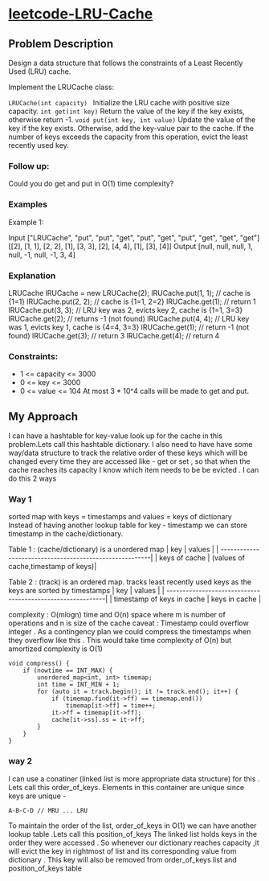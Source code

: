 # [leetcode-LRU-Cache](https://leetcode.com/problems/lru-cache/)
## Problem Description 

Design a data structure that follows the constraints of a Least Recently Used (LRU) cache.

Implement the LRUCache class:

```LRUCache(int capacity) ``` Initialize the LRU cache with positive size capacity.
```int get(int key)``` Return the value of the key if the key exists, otherwise return -1.
```void put(int key, int value)``` Update the value of the key if the key exists. Otherwise, add the key-value pair to the cache. If the number of keys exceeds the capacity from this operation, evict the least recently used key.
### Follow up:
Could you do get and put in O(1) time complexity?

### Examples 
Example 1:

Input
["LRUCache", "put", "put", "get", "put", "get", "put", "get", "get", "get"]
[[2], [1, 1], [2, 2], [1], [3, 3], [2], [4, 4], [1], [3], [4]]
Output
[null, null, null, 1, null, -1, null, -1, 3, 4]

### Explanation
LRUCache lRUCache = new LRUCache(2);
lRUCache.put(1, 1); // cache is {1=1}
lRUCache.put(2, 2); // cache is {1=1, 2=2}
lRUCache.get(1);    // return 1
lRUCache.put(3, 3); // LRU key was 2, evicts key 2, cache is {1=1, 3=3}
lRUCache.get(2);    // returns -1 (not found)
lRUCache.put(4, 4); // LRU key was 1, evicts key 1, cache is {4=4, 3=3}
lRUCache.get(1);    // return -1 (not found)
lRUCache.get(3);    // return 3
lRUCache.get(4);    // return 4
 

### Constraints:

- 1 <= capacity <= 3000
- 0 <= key <= 3000
- 0 <= value <= 104
At most 3 * 10^4 calls will be made to get and put.

## My Approach
I can have a hashtable for key-value look up for the cache in this problem.Lets call this hashtable dictionary.
I also need to have have some way/data structure to track the relative order of these keys which will be changed every time they are accessed like - get or set , so that when the cache reaches its capacity I know which item needs to be be evicted . 
I can do this 2 ways

### Way 1 
sorted map with keys = timestamps and values = keys of dictionary  
Instead of having another lookup table for key - timestamp we can store timestamp in the cache/dictionary. 

Table 1 : (cache/dictionary) is a unordered map 
| key                | values                             | 
| --------------------------------------------------------|
| keys of cache      | (values of cache,timestamp of keys)|

Table 2 : (track) is an ordered map. tracks least recently used keys as the keys are sorted by timestamps
| key                            | values                    | 
| -----------------------------------------------------------|
| timestamp of keys in cache     | keys in cache             |

complexity : O(mlogn) time and O(n) space where m is number of operations and n is size of the cache 
caveat : Timestamp could overflow integer . As a contingency plan we could compress the timestamps when they overflow like this . This would take time complexity of O(n) but amortized complexity is O(1) 

```
void compress() {
    if (nowtime == INT_MAX) {
        unordered_map<int, int> timemap;
        int time = INT_MIN + 1;
        for (auto it = track.begin(); it != track.end(); it++) {
            if (timemap.find(it->ff) == timemap.end())
                timemap[it->ff] = time++;
            it->ff = timemap[it->ff];
            cache[it->ss].ss = it->ff;
        }
    }
}

```

### way 2
I can use a conatiner (linked list is more appropriate data structure) for this . Lets call this order_of_keys. Elements in this container are unique since keys are unique - 

```A-B-C-D // MRU ... LRU```

To maintain the order of the list, order_of_keys in O(1) we can have another lookup table .Lets call this position_of_keys
The linked list holds keys in the order they were accessed . So whenever our dictionary reaches capacity ,it will evict the key in rightmost of list and its corresponding value from dictionary . This key will also be removed from order_of_keys list and position_of_keys table 
